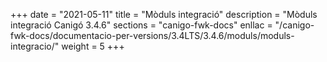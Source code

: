 +++
date        = "2021-05-11"
title       = "Mòduls integració"
description = "Mòduls integració Canigó 3.4.6"
sections    = "canigo-fwk-docs"
enllac		= "/canigo-fwk-docs/documentacio-per-versions/3.4LTS/3.4.6/moduls/moduls-integracio/"
weight		= 5
+++
